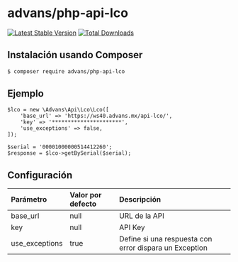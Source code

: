 # advans/php-api-lco

[![Latest Stable Version](https://img.shields.io/packagist/v/advans/php-api-lco?style=flat-square)](https://packagist.org/packages/advans/php-api-lco)
[![Total Downloads](https://img.shields.io/packagist/dt/advans/php-api-lco?style=flat-square)](https://packagist.org/packages/advans/php-api-lco)

## Instalación usando Composer

```sh
$ composer require advans/php-api-lco
```

## Ejemplo

````
$lco = new \Advans\Api\Lco\Lco([
    'base_url' => 'https://ws40.advans.mx/api-lco/',
    'key' => '**********************',
    'use_exceptions' => false,
]);

$serial = '00001000000514412260';
$response = $lco->getBySerial($serial);
````

## Configuración

| Parámetro | Valor por defecto | Descripción |
| :--- | :--- | :--- |
| base_url | null | URL de la API |
| key | null | API Key |
| use_exceptions | true | Define si una respuesta con error dispara un Exception
